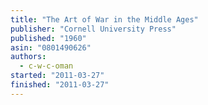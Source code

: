 ```yaml
---
title: "The Art of War in the Middle Ages"
publisher: "Cornell University Press"
published: "1960"
asin: "0801490626"
authors:
  - c-w-c-oman
started: "2011-03-27"
finished: "2011-03-27"
---
```

